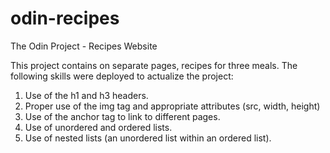 # odin-recipes
The Odin Project - Recipes Website

This project contains on separate pages, recipes for three meals. The following skills were deployed to 
actualize the project:

1. Use of the h1 and h3 headers.
2. Proper use of the img tag and appropriate attributes (src, width, height)
3. Use of the anchor tag to link to different pages.
4. Use of unordered and ordered lists.
5. Use of nested lists (an unordered list within an ordered list).
